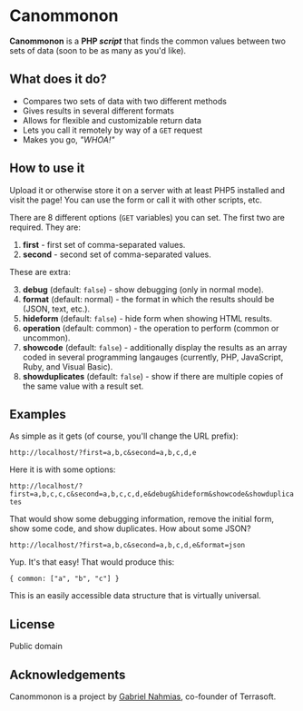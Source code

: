 Canommonon
=============

**Canommonon** is a **PHP _script_** that finds the common values between two sets of data (soon to be as many as you'd like).

What does it do?
-----------

* Compares two sets of data with two different methods
* Gives results in several different formats
* Allows for flexible and customizable return data
* Lets you call it remotely by way of a `GET` request
* Makes you go, _"WHOA!"_

How to use it
-----------

Upload it or otherwise store it on a server with at least PHP5 installed and visit the page!  You can use the form or call it with other scripts, etc.

There are 8 different options (```GET``` variables) you can set.  The first two are required.  They are:

1.  **first** - first set of comma-separated values.
2.  **second** - second set of comma-separated values.

These are extra:

3.  **debug** (default: `false`) - show debugging (only in normal mode).
4.  **format** (default: normal) - the format in which the results should be (JSON, text, etc.).
5.  **hideform** (default: `false`) - hide form when showing HTML results.
6.	**operation** (default: common) - the operation to perform (common or uncommon).
7.	**showcode** (default: `false`) - additionally display the results as an array coded in several programming langauges (currently, PHP, JavaScript, Ruby, and Visual Basic).
8.	**showduplicates** (default: `false`) - show if there are multiple copies of the same value with a result set.

Examples
-----------

As simple as it gets (of course, you'll change the URL prefix):

``` http://localhost/?first=a,b,c&second=a,b,c,d,e ```

Here it is with some options:

``` http://localhost/?first=a,b,c,c,c&second=a,b,c,c,d,e&debug&hideform&showcode&showduplicates ```

That would show some debugging information, remove the initial form, show some code, and show duplicates.  How about some JSON?

``` http://localhost/?first=a,b,c&second=a,b,c,d,e&format=json ```

Yup.  It's that easy!  That would produce this:

``` { common: ["a", "b", "c"] } ```

This is an easily accessible data structure that is virtually universal.

License
-----------

Public domain

Acknowledgements
------------

Canommonon is a project by [Gabriel Nahmias](mailto:gabriel@terrasoftlabs.com), co-founder of Terrasoft.